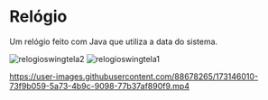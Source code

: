 # Relógio
Um relógio feito com Java que utiliza a data do sistema.

![relogioswingtela2](https://user-images.githubusercontent.com/88678265/173146084-2a9b5ae7-e577-4d07-ba0b-9acae4ccc94b.png)
![relogioswingtela1](https://user-images.githubusercontent.com/88678265/173146086-5f6782a6-d710-406f-a459-c30f71211334.png)

https://user-images.githubusercontent.com/88678265/173146010-73f9b059-5a73-4b9c-9098-77b37af890f9.mp4

